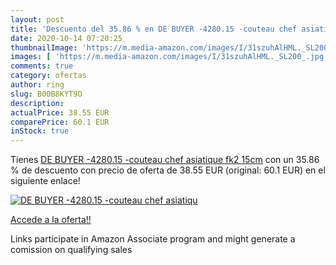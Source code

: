 ```yaml
---
layout: post
title: 'Descuento del 35.86 % en DE BUYER -4280.15 -couteau chef asiatiqu'
date: 2020-10-14 07:20:25
thumbnailImage: 'https://m.media-amazon.com/images/I/31szuhAlHML._SL200_.jpg'
images: [ 'https://m.media-amazon.com/images/I/31szuhAlHML._SL200_.jpg' ]
comments: true
category: ofertas
author: ring
slug: B00B8KYT9O
description:
actualPrice: 38.55 EUR
comparePrice: 60.1 EUR
inStock: true
---
```


Tienes [DE BUYER -4280.15 -couteau chef asiatique fk2 15cm](https://www.amazon.fr/dp/B00B8KYT9O/?tag=tolees0d-21) con un 35.86 % de descuento con precio de oferta de 38.55 EUR (original: 60.1 EUR) en el siguiente enlace!

[![DE BUYER -4280.15 -couteau chef asiatiqu](https://m.media-amazon.com/images/I/31szuhAlHML._SL200_.jpg)](https://www.amazon.fr/dp/B00B8KYT9O/?tag=tolees0d-21)

[Accede a la oferta!!](https://www.amazon.fr/dp/B00B8KYT9O/?tag=tolees0d-21)

Links participate in Amazon Associate program and might generate a comission on qualifying sales


